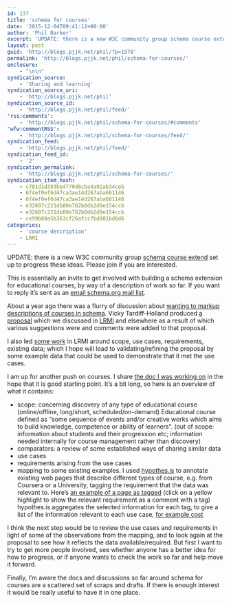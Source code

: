 ```yaml
---
id: 137
title: 'schema for courses'
date: '2015-12-04T09:41:12+00:00'
author: 'Phil Barker'
excerpt: 'UPDATE: there is a new W3C community group schema course extend set up to progress these ideas. Please join if you are interested. This is essentially an invite to get involved with building a schema extension for educational courses, by way of a description of work so far. If you want to reply it&rsquo;s sent &hellip; <a href="http://blogs.pjjk.net/phil/schema-for-courses/">Continue reading <span>schema for courses</span> <span>&rarr;</span></a>'
layout: post
guid: 'http://blogs.pjjk.net/phil/?p=1578'
permalink: 'http://blogs.pjjk.net/phil/schema-for-courses/'
enclosure:
    - "\n\n"
syndication_source:
    - 'Sharing and learning'
syndication_source_uri:
    - 'http://blogs.pjjk.net/phil'
syndication_source_id:
    - 'http://blogs.pjjk.net/phil/feed/'
'rss:comments':
    - 'http://blogs.pjjk.net/phil/schema-for-courses/#comments'
'wfw:commentRSS':
    - 'http://blogs.pjjk.net/phil/schema-for-courses/feed/'
syndication_feed:
    - 'http://blogs.pjjk.net/phil/feed/'
syndication_feed_id:
    - '2'
syndication_permalink:
    - 'http://blogs.pjjk.net/phil/schema-for-courses/'
syndication_item_hash:
    - c701d1d393be4770d6cba4a92ab34ceb
    - 6f4ef0ef6d47ca3ae14d267aba661146
    - 6f4ef0ef6d47ca3ae14d267aba661146
    - e32607c221db80e782b0db2d9e154ccb
    - e32607c221db80e782b0db2d9e154ccb
    - ce99b80a5b363cf26afcc7bd801bd6d6
categories:
    - 'course description'
    - LRMI
---
```


UPDATE: there is a new W3C community group [schema course extend](https://www.w3.org/community/schema-course-extend/2015/12/10/call-for-participation-in-schema-course-extension-community-group/) set up to progress these ideas. Please join if you are interested.

This is essentially an invite to get involved with building a schema extension for educational courses, by way of a description of work so far. If you want to reply it’s sent as an [email schema.org mail list](https://lists.w3.org/Archives/Public/public-schemaorg/2015Dec/thread.html#first).

About a year ago there was a flurry of discussion about [wanting to markup descriptions of courses in schema](https://github.com/schemaorg/schemaorg/issues/195). Vicky Tardiff-Holland produced [a proposal](https://docs.google.com/document/d/12YWjLzZC8FiTiOwSAETRIEozeqZdn6O8a4fgqK4t5Ss/edit#) which we discussed in [LRMI](http://wiki.dublincore.org/index.php/AB-Comm/ed/LRMI/TG) and elsewhere as a result of which various suggestions were and comments were added to that proposal.

I also led [some work](https://docs.google.com/document/d/1U-s5HjNkWUtIoLAHjRcUZljBWEdHQIupk-KscAEIbFA/edit#) in LRMI around scope, use cases, requirements, existing data; which I hope will lead to validating/refining the proposal by some example data that could be used to demonstrate that it met the use cases.

I am up for another push on courses. I share [the doc I was working on](https://docs.google.com/document/d/1U-s5HjNkWUtIoLAHjRcUZljBWEdHQIupk-KscAEIbFA/edit#) in the hope that it is good starting point. It’s a bit long, so here is an overview of what it contains:

- scope: concerning discovery of any type of educational course (online/offline, long/short, scheduled/on-demand) Educational course defined as “some sequence of events and/or creative works which aims to build knowledge, competence or ability of learners”. (out of scope: information about students and their progression etc; information needed internally for course management rather than discovery)
- comparators: a review of some established ways of sharing similar data
- use cases
- requirements arising from the use cases
- mapping to some existing examples. I used [hypothes.is](http://hypothes.is/) to annotate existing web pages that describe different types of course, e.g. from Coursera or a University, tagging the requirement that the data was relevant to. Here’s [an example of a page as tagged](https://goo.gl/1IWjOh) (click on a yellow highlight to show the relevant requirement as a comment with a tag)  
    hypothes.is aggregates the selected information for each tag, to give a list of the information relevant to each use case, [for example cost](https://hypothes.is/stream?q=tag:%27reqC%27)

I think the next step would be to review the use cases and requirements in light of some of the observations from the mapping, and to look again at the proposal to see how it reflects the data available/required. But first I want to try to get more people involved, see whether anyone has a better idea for how to progress, or if anyone wants to check the work so far and help move it forward.

Finally, I’m aware the docs and discussions so far around schema for courses are a scattered set of scraps and drafts. If there is enough interest it would be really useful to have it in one place.
